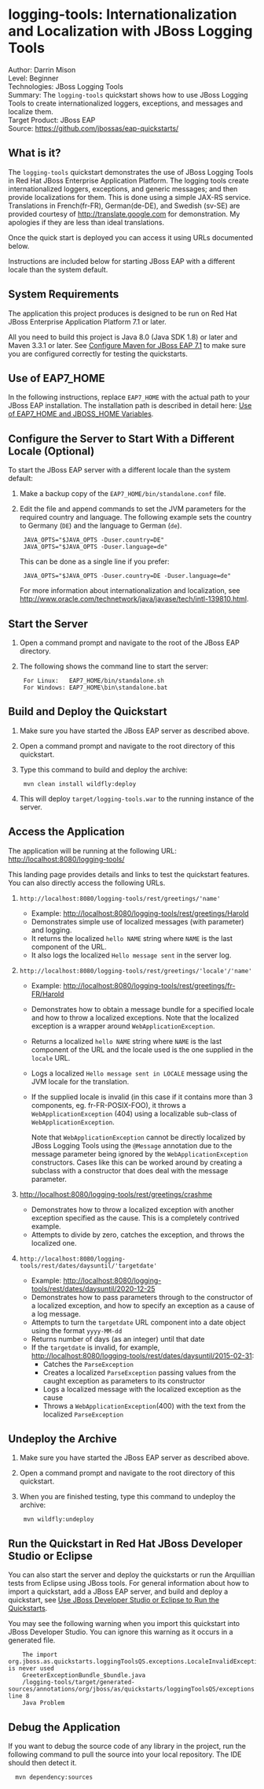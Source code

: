# logging-tools: Internationalization and Localization with JBoss Logging Tools

Author: Darrin Mison  
Level: Beginner  
Technologies: JBoss Logging Tools  
Summary: The `logging-tools` quickstart shows how to use JBoss Logging Tools to create internationalized loggers, exceptions, and messages and localize them.  
Target Product: JBoss EAP  
Source: <https://github.com/jbossas/eap-quickstarts/>  

## What is it?

The `logging-tools` quickstart demonstrates the use of JBoss Logging Tools in Red Hat JBoss Enterprise Application Platform. The logging tools create internationalized loggers, exceptions, and generic messages; and then provide localizations for them. This is done using a simple JAX-RS service. Translations in French(fr-FR), German(de-DE), and Swedish (sv-SE) are provided courtesy of <http://translate.google.com> for demonstration. My apologies if they are less than ideal translations.

Once the quick start is deployed you can access it using URLs documented below.

Instructions are included below for starting JBoss EAP with a different locale than the system default.


## System Requirements

The application this project produces is designed to be run on Red Hat JBoss Enterprise Application Platform 7.1 or later.

All you need to build this project is Java 8.0 (Java SDK 1.8) or later and Maven 3.3.1 or later. See [Configure Maven for JBoss EAP 7.1](https://github.com/jboss-developer/jboss-developer-shared-resources/blob/master/guides/CONFIGURE_MAVEN_JBOSS_EAP7.md#configure-maven-to-build-and-deploy-the-quickstarts) to make sure you are configured correctly for testing the quickstarts.


## Use of EAP7_HOME

In the following instructions, replace `EAP7_HOME` with the actual path to your JBoss EAP installation. The installation path is described in detail here: [Use of EAP7_HOME and JBOSS_HOME Variables](https://github.com/jboss-developer/jboss-developer-shared-resources/blob/master/guides/USE_OF_EAP7_HOME.md#use-of-eap_home-and-jboss_home-variables).


## Configure the Server to Start With a Different Locale (Optional)

To start the JBoss EAP server with a different locale than the system default:

1. Make a backup copy of the `EAP7_HOME/bin/standalone.conf` file.
2. Edit the file and append commands to set the JVM parameters for the required country and language.
   The following example sets the country to Germany (`DE`) and the language to German (`de`).

        JAVA_OPTS="$JAVA_OPTS -Duser.country=DE"
        JAVA_OPTS="$JAVA_OPTS -Duser.language=de"
   This can be done as a single line if you prefer:

        JAVA_OPTS="$JAVA_OPTS -Duser.country=DE -Duser.language=de"   

   For more information about internationalization and localization, see http://www.oracle.com/technetwork/java/javase/tech/intl-139810.html.

## Start the Server

1. Open a command prompt and navigate to the root of the JBoss EAP directory.
2. The following shows the command line to start the server:

        For Linux:   EAP7_HOME/bin/standalone.sh
        For Windows: EAP7_HOME\bin\standalone.bat


## Build and Deploy the Quickstart

1. Make sure you have started the JBoss EAP server as described above.
2. Open a command prompt and navigate to the root directory of this quickstart.
3. Type this command to build and deploy the archive:

        mvn clean install wildfly:deploy

4. This will deploy `target/logging-tools.war` to the running instance of the server.


## Access the Application

The application will be running at the following URL: <http://localhost:8080/logging-tools/>

This landing page provides details and links to test the quickstart features. You can also directly access the following URLs.

1.  `http://localhost:8080/logging-tools/rest/greetings/'name'`
    * Example:  <http://localhost:8080/logging-tools/rest/greetings/Harold>
    * Demonstrates simple use of localized messages (with parameter) and logging.
    * It returns the localized `hello NAME` string where `NAME` is the last component of the URL.
    * It also logs the localized `Hello message sent` in the server log.

2. `http://localhost:8080/logging-tools/rest/greetings/'locale'/'name'`
    * Example: <http://localhost:8080/logging-tools/rest/greetings/fr-FR/Harold>
    * Demonstrates how to obtain a message bundle for a specified locale and how to throw a localized exceptions. Note that the localized exception is a wrapper around `WebApplicationException`.
    * Returns a localized `hello NAME` string where `NAME` is the last component of the URL and the locale used is the one supplied in the `locale` URL.
    * Logs a localized `Hello message sent in LOCALE` message using the JVM locale for the translation.
    * If the supplied locale is invalid (in this case if it contains more than 3 components, eg. fr-FR-POSIX-FOO), it throws a `WebApplicationException` (404) using a localizable sub-class of `WebApplicationException`.

      Note that `WebApplicationException` cannot be directly localized by JBoss Logging Tools using the `@Message` annotation due to the message parameter being ignored by the `WebApplicationException` constructors. Cases like this can be worked around by creating a subclass with a constructor that does deal with the message parameter.

3. <http://localhost:8080/logging-tools/rest/greetings/crashme>
    * Demonstrates how to throw a localized exception with another exception specified as the cause.  This is a completely contrived example.
    * Attempts to divide by zero, catches the exception, and throws the localized one.

4. `http://localhost:8080/logging-tools/rest/dates/daysuntil/'targetdate'`
    * Example: <http://localhost:8080/logging-tools/rest/dates/daysuntil/2020-12-25>
    * Demonstrates how to pass parameters through to the constructor of a localized exception, and how to specify an exception as a cause of a log message.
    * Attempts to turn the `targetdate` URL component into a date object using the format `yyyy-MM-dd`
    * Returns number of days (as an integer) until that date
    * If the `targetdate` is invalid, for example, <http://localhost:8080/logging-tools/rest/dates/daysuntil/2015-02-31>:
        * Catches the `ParseException`
        * Creates a localized `ParseException` passing values from the caught exception as parameters to its constructor
        * Logs a localized message with the localized exception as the cause
        * Throws a `WebApplicationException`(400) with the text from the localized `ParseException`


## Undeploy the Archive

1. Make sure you have started the JBoss EAP server as described above.
2. Open a command prompt and navigate to the root directory of this quickstart.
3. When you are finished testing, type this command to undeploy the archive:

        mvn wildfly:undeploy

## Run the Quickstart in Red Hat JBoss Developer Studio or Eclipse

You can also start the server and deploy the quickstarts or run the Arquillian tests from Eclipse using JBoss tools. For general information about how to import a quickstart, add a JBoss EAP server, and build and deploy a quickstart, see [Use JBoss Developer Studio or Eclipse to Run the Quickstarts](https://github.com/jboss-developer/jboss-developer-shared-resources/blob/master/guides/USE_JBDS.md#use-jboss-developer-studio-or-eclipse-to-run-the-quickstarts).

You may see the following warning when you import this quickstart into JBoss Developer Studio. You can ignore this warning as it occurs in a generated file.

        The import org.jboss.as.quickstarts.loggingToolsQS.exceptions.LocaleInvalidException is never used
        GreeterExceptionBundle_$bundle.java
        /logging-tools/target/generated-sources/annotations/org/jboss/as/quickstarts/loggingToolsQS/exceptions	line 8
        Java Problem


## Debug the Application

If you want to debug the source code of any library in the project, run the following command to pull the source into your local repository. The IDE should then detect it.

      mvn dependency:sources
